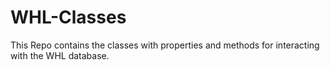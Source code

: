 # WHL-Classes
This Repo contains the classes with properties and methods for interacting with the WHL database. 
